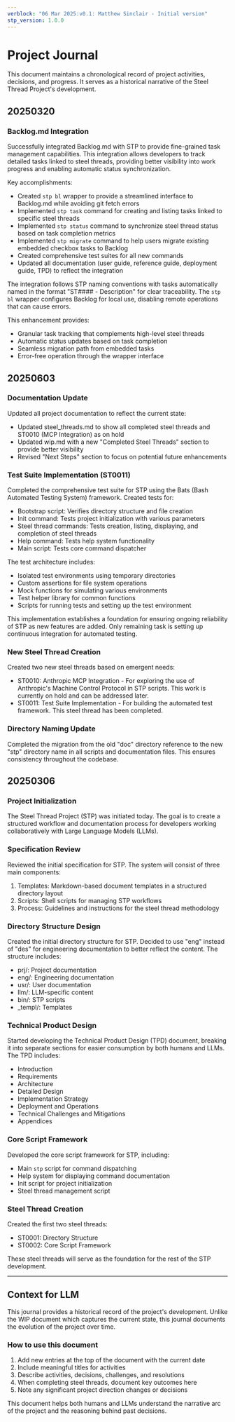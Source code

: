 ```yaml
---
verblock: "06 Mar 2025:v0.1: Matthew Sinclair - Initial version"
stp_version: 1.0.0
---
```

# Project Journal

This document maintains a chronological record of project activities, decisions, and progress. It serves as a historical narrative of the Steel Thread Project's development.

## 20250320

### Backlog.md Integration

Successfully integrated Backlog.md with STP to provide fine-grained task management capabilities. This integration allows developers to track detailed tasks linked to steel threads, providing better visibility into work progress and enabling automatic status synchronization.

Key accomplishments:

- Created `stp bl` wrapper to provide a streamlined interface to Backlog.md while avoiding git fetch errors
- Implemented `stp task` command for creating and listing tasks linked to specific steel threads
- Implemented `stp status` command to synchronize steel thread status based on task completion metrics
- Implemented `stp migrate` command to help users migrate existing embedded checkbox tasks to Backlog
- Created comprehensive test suites for all new commands
- Updated all documentation (user guide, reference guide, deployment guide, TPD) to reflect the integration

The integration follows STP naming conventions with tasks automatically named in the format "ST#### - Description" for clear traceability. The `stp bl` wrapper configures Backlog for local use, disabling remote operations that can cause errors.

This enhancement provides:

- Granular task tracking that complements high-level steel threads
- Automatic status updates based on task completion
- Seamless migration path from embedded tasks
- Error-free operation through the wrapper interface

## 20250603

### Documentation Update

Updated all project documentation to reflect the current state:

- Updated steel_threads.md to show all completed steel threads and ST0010 (MCP Integration) as on hold
- Updated wip.md with a new "Completed Steel Threads" section to provide better visibility
- Revised "Next Steps" section to focus on potential future enhancements

### Test Suite Implementation (ST0011)

Completed the comprehensive test suite for STP using the Bats (Bash Automated Testing System) framework. Created tests for:

- Bootstrap script: Verifies directory structure and file creation
- Init command: Tests project initialization with various parameters
- Steel thread commands: Tests creation, listing, displaying, and completion of steel threads
- Help command: Tests help system functionality
- Main script: Tests core command dispatcher

The test architecture includes:

- Isolated test environments using temporary directories
- Custom assertions for file system operations
- Mock functions for simulating various environments
- Test helper library for common functions
- Scripts for running tests and setting up the test environment

This implementation establishes a foundation for ensuring ongoing reliability of STP as new features are added. Only remaining task is setting up continuous integration for automated testing.

### New Steel Thread Creation

Created two new steel threads based on emergent needs:

- ST0010: Anthropic MCP Integration - For exploring the use of Anthropic's Machine Control Protocol in STP scripts. This work is currently on hold and can be addressed later.
- ST0011: Test Suite Implementation - For building the automated test framework. This steel thread has been completed.

### Directory Naming Update

Completed the migration from the old "doc" directory reference to the new "stp" directory name in all scripts and documentation files. This ensures consistency throughout the codebase.

## 20250306

### Project Initialization

The Steel Thread Project (STP) was initiated today. The goal is to create a structured workflow and documentation process for developers working collaboratively with Large Language Models (LLMs).

### Specification Review

Reviewed the initial specification for STP. The system will consist of three main components:

1. Templates: Markdown-based document templates in a structured directory layout
2. Scripts: Shell scripts for managing STP workflows
3. Process: Guidelines and instructions for the steel thread methodology

### Directory Structure Design

Created the initial directory structure for STP. Decided to use "eng" instead of "des" for engineering documentation to better reflect the content. The structure includes:

- prj/: Project documentation
- eng/: Engineering documentation
- usr/: User documentation
- llm/: LLM-specific content
- bin/: STP scripts
- _templ/: Templates

### Technical Product Design

Started developing the Technical Product Design (TPD) document, breaking it into separate sections for easier consumption by both humans and LLMs. The TPD includes:

- Introduction
- Requirements
- Architecture
- Detailed Design
- Implementation Strategy
- Deployment and Operations
- Technical Challenges and Mitigations
- Appendices

### Core Script Framework

Developed the core script framework for STP, including:

- Main `stp` script for command dispatching
- Help system for displaying command documentation
- Init script for project initialization
- Steel thread management script

### Steel Thread Creation

Created the first two steel threads:

- ST0001: Directory Structure
- ST0002: Core Script Framework

These steel threads will serve as the foundation for the rest of the STP development.

---

## Context for LLM

This journal provides a historical record of the project's development. Unlike the WIP document which captures the current state, this journal documents the evolution of the project over time.

### How to use this document

1. Add new entries at the top of the document with the current date
2. Include meaningful titles for activities
3. Describe activities, decisions, challenges, and resolutions
4. When completing steel threads, document key outcomes here
5. Note any significant project direction changes or decisions

This document helps both humans and LLMs understand the narrative arc of the project and the reasoning behind past decisions.
